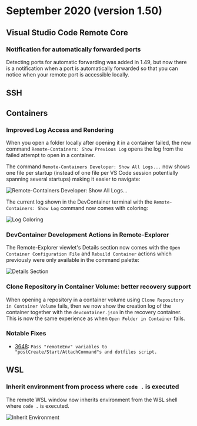 # September 2020 (version 1.50)

## Visual Studio Code Remote Core

### Notification for automatically forwarded ports

Detecting ports for automatic forwarding was added in 1.49, but now there is a notification when a port is automatically forwarded so that you can notice when your remote port is accessible locally.

## SSH


## Containers

### Improved Log Access and Rendering

When you open a folder locally after opening it in a container failed, the new command `Remote-Containers: Show Previous Log` opens the log from the failed attempt to open in a container.

The command `Remote-Containers Developer: Show All Logs...` now shows one file per startup (instead of one file per VS Code session potentially spanning several startups) making it easier to navigate:

![Remote-Containers Developer: Show All Logs...](images/1_50/containers-show-all-logs.png)

The current log shown in the DevContainer terminal with the `Remote-Containers: Show Log` command now comes with coloring:

![Log Coloring](images/1_50/containers-log-coloring.png)

### DevContainer Development Actions in Remote-Explorer

The Remote-Explorer viewlet's Details section now comes with the `Open Container Configuration File` and `Rebuild Container` actions which previously were only available in the command palette:

![Details Section](images/1_50/containers-details-section.png)

### Clone Repository in Container Volume: better recovery support

When opening a repository in a container volume using `Clone Repository in Container Volume` fails, then we now show the creation log of the container together with the `devcontainer.json` in the recovery container. This is now the same experience as when `Open Folder in Container` fails.

### Notable Fixes

- [3648](https://github.com/microsoft/vscode-remote-release/issues/3648): `Pass "remoteEnv" variables to "postCreate/Start/AttachCommand"s and dotfiles script.`

## WSL

### Inherit environment from process where `code .` is executed

The remote WSL window now inherits environment from the WSL shell where `code .` is executed.

![Inherit Environment](images/1_50/wsl-inherit-env.png)
